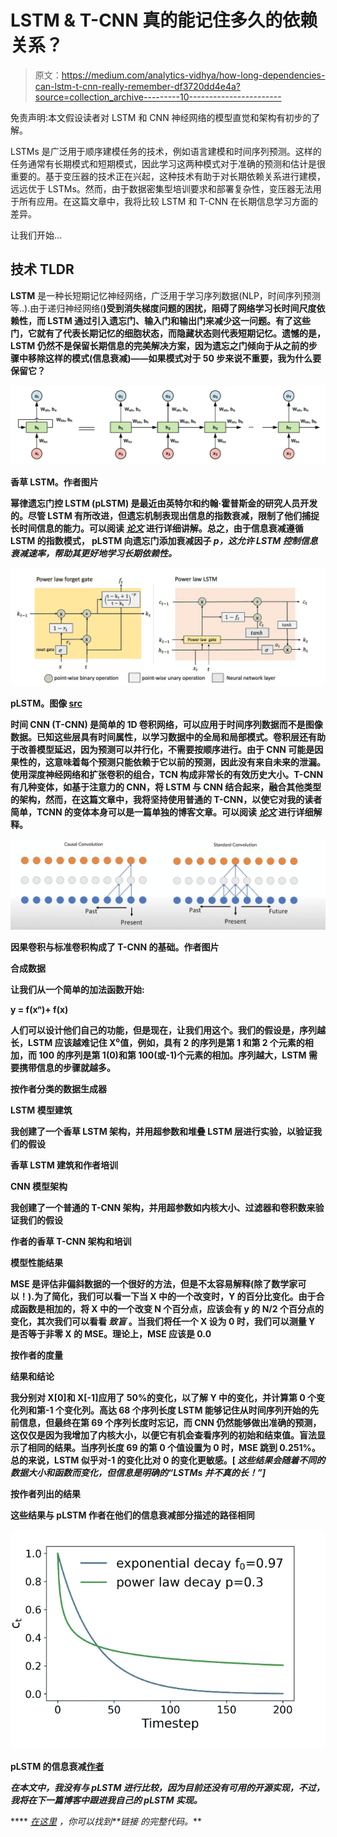 # LSTM & T-CNN 真的能记住多久的依赖关系？

> 原文：<https://medium.com/analytics-vidhya/how-long-dependencies-can-lstm-t-cnn-really-remember-df3720dd4e4a?source=collection_archive---------10----------------------->

免责声明:本文假设读者对 LSTM 和 CNN 神经网络的模型直觉和架构有初步的了解。

LSTMs 是广泛用于顺序建模任务的技术，例如语言建模和时间序列预测。这样的任务通常有长期模式和短期模式，因此学习这两种模式对于准确的预测和估计是很重要的。基于变压器的技术正在兴起，这种技术有助于对长期依赖关系进行建模，远远优于 LSTMs。然而，由于数据密集型培训要求和部署复杂性，变压器无法用于所有应用。在这篇文章中，我将比较 LSTM 和 T-CNN 在长期信息学习方面的差异。

让我们开始…

## 技术 TLDR

**LSTM** 是一种长短期记忆神经网络，广泛用于学习序列数据(NLP，时间序列预测等..).由于递归神经网络(**)受到消失梯度问题的困扰，阻碍了网络学习长时间尺度依赖性，而 LSTM 通过引入遗忘门、输入门和输出门来减少这一问题。有了这些门，它就有了代表长期记忆的细胞状态，而隐藏状态则代表短期记忆。遗憾的是，LSTM 仍然不是保留长期信息的完美解决方案，因为遗忘之门倾向于从之前的步骤中移除这样的模式(信息衰减)——如果模式对于 50 步来说不重要，我为什么要保留它？**

**![](img/a5032578046ed88e7c286ac0d624af26.png)**

**香草 LSTM。作者图片**

**幂律遗忘门控 LSTM (pLSTM) 是最近由英特尔和约翰·霍普斯金的研究人员开发的。尽管 LSTM 有所改进，但遗忘机制表现出信息的指数衰减，限制了他们捕捉长时间信息的能力。可以阅读 [***论文***](https://arxiv.org/pdf/2105.05944.pdf) 进行详细讲解。总之，由于信息衰减遵循 LSTM 的指数模式， **pLSTM** 向遗忘门添加衰减因子 *p，这允许 LSTM 控制信息衰减速率，帮助其更好地学习长期依赖性。***

**![](img/a0ed15c8018c369d564013f59f8d1e07.png)**

**pLSTM。图像 [src](https://arxiv.org/pdf/2105.05944.pdf)**

****时间 CNN (T-CNN)** 是简单的 1D 卷积网络，可以应用于时间序列数据而不是图像数据。已知这些层具有时间属性，以学习数据中的全局和局部模式。卷积层还有助于改善模型延迟，因为预测可以并行化，不需要按顺序进行。由于 CNN 可能是因果性的，这意味着每个预测只能依赖于它以前的预测，因此没有来自未来的泄漏。使用深度神经网络和扩张卷积的组合，TCN 构成非常长的有效历史大小。T-CNN 有几种变体，如基于注意力的 CNN，将 LSTM 与 CNN 结合起来，融合其他类型的架构，然而，在这篇文章中，我将坚持使用普通的 T-CNN，以使它对我的读者简单，TCNN 的变体本身可以是一篇单独的博客文章。可以阅读 [***论文***](https://arxiv.org/pdf/1608.08242.pdf) 进行详细解释。**

**![](img/493dbefe4fd6c08613f6e60a69e50ee0.png)**

**因果卷积与标准卷积构成了 T-CNN 的基础。作者图片**

****合成数据****

**让我们从一个简单的加法函数开始:**

**y = f(xⁿ)+ f(x)**

**人们可以设计他们自己的功能，但是现在，让我们用这个。我们的假设是，序列越长，LSTM 应该越难记住 X⁰值，例如，具有 2 的序列是第 1 和第 2 个元素的相加，而 100 的序列是第 1(0)和第 100(或-1)个元素的相加。序列越大，LSTM 需要携带信息的步骤就越多。**

**按作者分类的数据生成器**

****LSTM 模型建筑****

**我创建了一个香草 LSTM 架构，并用超参数和堆叠 LSTM 层进行实验，以验证我们的假设**

**香草 LSTM 建筑和作者培训**

****CNN 模型架构****

**我创建了一个普通的 T-CNN 架构，并用超参数如内核大小、过滤器和卷积数来验证我们的假设**

**作者的香草 T-CNN 架构和培训**

****模型性能结果****

**MSE 是评估非偏斜数据的一个很好的方法，但是不太容易解释(除了数学家可以！).为了简化，我们可以看一下当 X 中的一个改变时，Y 的百分比变化。由于合成函数是相加的，将 X 中的一个改变 N 个百分点，应该会有 y 的 N/2 个百分点的变化，其次我们可以看看 ***致盲*** 。当我们将任一个 X 设为 0 时，我们可以测量 Y 是否等于非零 X 的 MSE。理论上，MSE 应该是 0.0**

**按作者的度量**

****结果和结论****

**我分别对 X[0]和 X[-1]应用了 50%的变化，以了解 Y 中的变化，并计算第 0 个变化列和第-1 个变化列。高达 68 个序列长度 LSTM 能够记住从时间序列开始的先前信息，但最终在第 69 个序列长度时忘记，而 CNN 仍然能够做出准确的预测，这仅仅是因为我增加了内核大小，以便它有机会查看序列的初始和结束值。盲法显示了相同的结果。当序列长度 69 的第 0 个值设置为 0 时，MSE 跳到 0.251%。总的来说，LSTM 似乎对-1 的变化比对 0 的变化更敏感。[ *这些结果会随着不同的数据大小和函数而变化，但信息是明确的“LSTMs 并不真的长！”]***

**按作者列出的结果**

**这些结果与 pLSTM 作者在他们的信息衰减部分描述的路径相同**

**![](img/aaec178176d5f053bbeba4961f6ce6cb.png)**

**pLSTM 的信息衰减[作者](https://arxiv.org/pdf/2105.05944.pdf)**

***在本文中，我没有与 pLSTM 进行比较，因为目前还没有可用的开源实现，不过，我将在下一篇博客中跟进我自己的 pLSTM 实现。***

**** [*在这里*](https://github.com/dwipam/medium-3) *，你可以找到**链接* *的完整代码。***